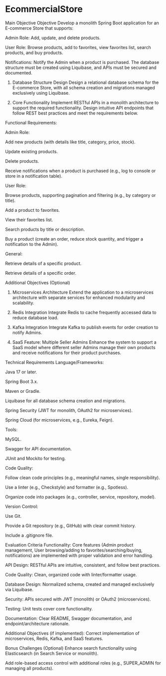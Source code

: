 # EcommercialStore
Main Objective
Objective
Develop a monolith Spring Boot application for an E-commerce Store that supports:

Admin Role: Add, update, and delete products.

User Role: Browse products, add to favorites, view favorites list, search products, and buy products.

Notifications: Notify the Admin when a product is purchased. The database structure must be created using Liquibase, and APIs must be secured and documented.

1. Database Structure Design
Design a relational database schema for the E-commerce Store, with all schema creation and migrations managed exclusively using Liquibase.

2. Core Functionality
Implement RESTful APIs in a monolith architecture to support the required functionality. Design intuitive API endpoints that follow REST best practices and meet the requirements below.

Functional Requirements:

Admin Role:

Add new products (with details like title, category, price, stock).

Update existing products.

Delete products.

Receive notifications when a product is purchased (e.g., log to console or store in a notification table).

User Role:

Browse products, supporting pagination and filtering (e.g., by category or title).

Add a product to favorites.

View their favorites list.

Search products by title or description.

Buy a product (create an order, reduce stock quantity, and trigger a notification to the Admin).

General:

Retrieve details of a specific product.

Retrieve details of a specific order.

Additional Objectives (Optional)
1. Microservices Architecture
Extend the application to a microservices architecture with separate services for enhanced modularity and scalability.

2. Redis Integration
Integrate Redis to cache frequently accessed data to reduce database load.

3. Kafka Integration
Integrate Kafka to publish events for order creation to notify Admins.

4. SaaS Feature: Multiple Seller Admins
Enhance the system to support a SaaS model where different seller Admins manage their own products and receive notifications for their product purchases.

Technical Requirements
Language/Frameworks:

Java 17 or later.

Spring Boot 3.x.

Maven or Gradle.

Liquibase for all database schema creation and migrations.

Spring Security (JWT for monolith, OAuth2 for microservices).

Spring Cloud (for microservices, e.g., Eureka, Feign).

Tools:

MySQL.

Swagger for API documentation.

JUnit and Mockito for testing.

Code Quality:

Follow clean code principles (e.g., meaningful names, single responsibility).

Use a linter (e.g., Checkstyle) and formatter (e.g., Spotless).

Organize code into packages (e.g., controller, service, repository, model).

Version Control:

Use Git.

Provide a Git repository (e.g., GitHub) with clear commit history.

Include a .gitignore file.

Evaluation Criteria
Functionality: Core features (Admin product management, User browsing/adding to favorites/searching/buying, notifications) are implemented with proper validation and error handling.

API Design: RESTful APIs are intuitive, consistent, and follow best practices.

Code Quality: Clean, organized code with linter/formatter usage.

Database Design: Normalized schema, created and managed exclusively via Liquibase.

Security: APIs secured with JWT (monolith) or OAuth2 (microservices).

Testing: Unit tests cover core functionality.

Documentation: Clear README, Swagger documentation, and endpoint/architecture rationale.

Additional Objectives (if implemented): Correct implementation of microservices, Redis, Kafka, and SaaS features.

Bonus Challenges (Optional)
Enhance search functionality using Elasticsearch (in Search Service or monolith).

Add role-based access control with additional roles (e.g., SUPER_ADMIN for managing all products).